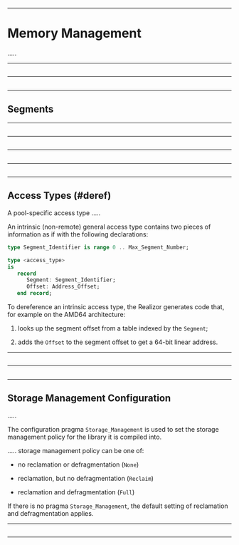 -----------------------------------------------------------------------------------------------
# Memory Management

.....



-----------------------------------------------------------------------------------------------
## 





-----------------------------------------------------------------------------------------------
## 





-----------------------------------------------------------------------------------------------
## Segments





-----------------------------------------------------------------------------------------------
## 





-----------------------------------------------------------------------------------------------
## 





-----------------------------------------------------------------------------------------------
## 





-----------------------------------------------------------------------------------------------
## 





-----------------------------------------------------------------------------------------------
## Access Types (#deref)

A pool-specific access type .....




An intrinsic (non-remote) general access type contains two pieces of information as if with the 
following declarations: 

```ada
type Segment_Identifier is range 0 .. Max_Segment_Number;

type <access_type> 
is
   record
      Segment: Segment_Identifier;
      Offset: Address_Offset;
   end record;
```

To dereference an intrinsic access type, the Realizor generates code that, for example on the 
AMD64 architecture:

 1. looks up the segment offset from a table indexed by the `Segment`; 
 
 2. adds the `Offset` to the segment offset to get a 64-bit linear address. 









-----------------------------------------------------------------------------------------------
## 





-----------------------------------------------------------------------------------------------
## 





-----------------------------------------------------------------------------------------------
## Storage Management Configuration

.....

The configuration pragma `Storage_Management` is used to set the storage management policy for 
the library it is compiled into. 

..... storage management policy can be one of:

 * no reclamation or defragmentation (`None`)

 * reclamation, but no defragmentation (`Reclaim`)

 * reclamation and defragmentation (`Full`)

If there is no pragma `Storage_Management`, the default setting of reclamation and
defragmentation applies. 



-----------------------------------------------------------------------------------------------
## 





-----------------------------------------------------------------------------------------------
## 





